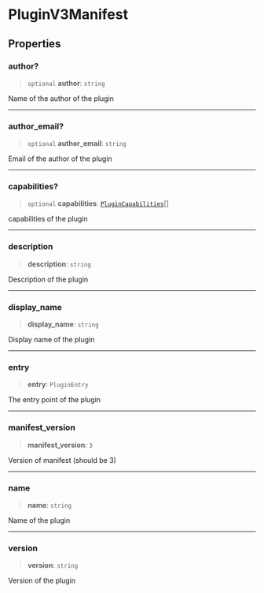 # PluginV3Manifest

## Properties

### author?

> `optional` **author**: `string`

Name of the author of the plugin

***

### author\_email?

> `optional` **author\_email**: `string`

Email of the author of the plugin

***

### capabilities?

> `optional` **capabilities**: [`PluginCapabilities`](../../capabilities/type-aliases/PluginCapabilities.md)[]

capabilities of the plugin

***

### description

> **description**: `string`

Description of the plugin

***

### display\_name

> **display\_name**: `string`

Display name of the plugin

***

### entry

> **entry**: `PluginEntry`

The entry point of the plugin

***

### manifest\_version

> **manifest\_version**: `3`

Version of manifest (should be 3)

***

### name

> **name**: `string`

Name of the plugin

***

### version

> **version**: `string`

Version of the plugin
